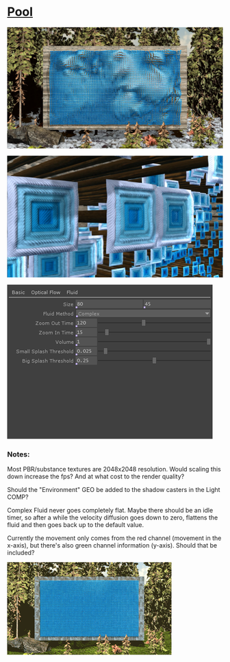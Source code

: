 # [Pool](https://vimeo.com/292219596)

[![png](Images/pool.png)](https://vimeo.com/292219596)

[![detail](Images/detail.png)](https://vimeo.com/292219596)

[![params](Images/parameters.png)](https://vimeo.com/292219596)


### Notes:
Most PBR/substance textures are 2048x2048 resolution. Would scaling this down increase the fps? And at what cost to the render quality?

Should the "Environment" GEO be added to the shadow casters in the Light COMP?

Complex Fluid never goes completely flat. Maybe there should be an idle timer, so after a while the velocity diffusion goes down to zero, flattens the fluid and then goes back up to the default value.

Currently the movement only comes from the red channel (movement in the x-axis), but there's also green channel information (y-axis). Should that be included?

[![gif](Images/pool.gif)](https://vimeo.com/292219596)
